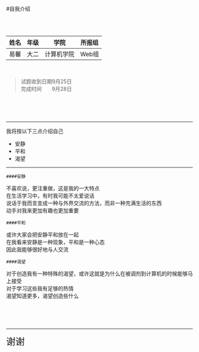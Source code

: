 #自我介绍

</br></br>

|姓名  |年级  |学院      |所报组 |
|:----:|:---:|:--------:|:----:|
|易馨  |大二  |计算机学院 |Web组 |

</br>

>试题收到日期9月25日  
>完成时间
>&nbsp;&nbsp;&nbsp;&nbsp;&nbsp;
>9月28日

</br></br></br>
***
我将按以下三点介绍自己


- 安静
- 平和
- 渴望
---

    ####安静
不喜欢说，更注重做，这是我的一大特点  
在生活学习中，有时我可能不太爱说话  
说话于我而言变成一种与外界交流的方法，而非一种充满生活的东西  
动手对我来更加有趣也更加重要

    ####平和
或许大家会把安静平和放在一起  
在我看来安静是一种现象，平和是一种心态  
因此我能够很好地与人交流

    ####渴望
对于创造我有一种特殊的渴望，或许这就是为什么在被调剂到计算机的时候能够马上接受  
对于学习这些我有足够的热情  
渴望知道更多，渴望创造些什么

<br/></br></br>
***
<span style="font-size:25px;">谢谢</span>
